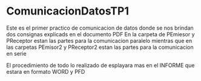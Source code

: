 # ComunicacionDatosTP1

Este es el primer practico de comunicacion de datos donde se nos brindan dos consignas explicads en el documento PDF
En la carpeta de PEmiesor y PReceptor estan las partes para la comunicacion paralelo mientras que en las carpetas 
PEmisor2 y PReceptor2 estan las partes para la comunicacion en serie

El procedimiento de todo lo realizado de esplayara mas en el INFORME que estara en formato WORD y PFD
